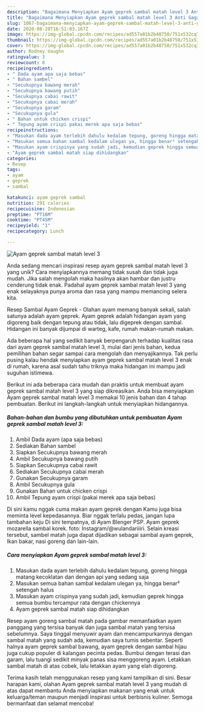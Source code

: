 ```yaml
---
description: "Bagaimana Menyiapkan Ayam geprek sambal matah level 3 Anti Gagal"
title: "Bagaimana Menyiapkan Ayam geprek sambal matah level 3 Anti Gagal"
slug: 1067-bagaimana-menyiapkan-ayam-geprek-sambal-matah-level-3-anti-gagal
date: 2020-08-28T16:51:03.167Z
image: https://img-global.cpcdn.com/recipes/ad557a01b2b48750/751x532cq70/ayam-geprek-sambal-matah-level-3-foto-resep-utama.jpg
thumbnail: https://img-global.cpcdn.com/recipes/ad557a01b2b48750/751x532cq70/ayam-geprek-sambal-matah-level-3-foto-resep-utama.jpg
cover: https://img-global.cpcdn.com/recipes/ad557a01b2b48750/751x532cq70/ayam-geprek-sambal-matah-level-3-foto-resep-utama.jpg
author: Rodney Vaughn
ratingvalue: 3
reviewcount: 8
recipeingredient:
- " Dada ayam apa saja bebas"
- " Bahan sambel"
- "Secukupnya bawang merah"
- "Secukupnya bawang putih"
- "Secukupnya cabai rawit"
- "Secukupnya cabai merah"
- "Secukupnya garam"
- "Secukupnya gula"
- " Bahan untuk chicken crispi"
- " Tepung ayam crispi pakai merek apa saja bebas"
recipeinstructions:
- "Masukan dada ayam terlebih dahulu kedalam tepung, goreng hingga matang kecoklatan dan dengan api yang sedang saja"
- "Masukan semua bahan sambal kedalam ulegan ya, hingga benar² setengah halus"
- "Masukan ayam crispinya yang sudah jadi, kemudian geprek hingga semua bumbu tercampur rata dengan chickennya"
- "Ayam geprek sambal matah siap dihidangkan"
categories:
- Resep
tags:
- ayam
- geprek
- sambal

katakunci: ayam geprek sambal 
nutrition: 291 calories
recipecuisine: Indonesian
preptime: "PT16M"
cooktime: "PT45M"
recipeyield: "1"
recipecategory: Lunch

---
```



![Ayam geprek sambal matah level 3](https://img-global.cpcdn.com/recipes/ad557a01b2b48750/751x532cq70/ayam-geprek-sambal-matah-level-3-foto-resep-utama.jpg)

Anda sedang mencari inspirasi resep ayam geprek sambal matah level 3 yang unik? Cara menyiapkannya memang tidak susah dan tidak juga mudah. Jika salah mengolah maka hasilnya akan hambar dan justru cenderung tidak enak. Padahal ayam geprek sambal matah level 3 yang enak selayaknya punya aroma dan rasa yang mampu memancing selera kita.

Resep Sambal Ayam Geprek - Olahan ayam memang banyak sekali, salah satunya adalah ayam geprek. Ayam geprek adalah hidangan ayam yang digoreng baik dengan tepung atau tidak, lalu digeprek dengan sambal. Hidangan ini banyak dijumpai di warteg, kafe, rumah makan-rumah makan.

Ada beberapa hal yang sedikit banyak berpengaruh terhadap kualitas rasa dari ayam geprek sambal matah level 3, mulai dari jenis bahan, kedua pemilihan bahan segar sampai cara mengolah dan menyajikannya. Tak perlu pusing kalau hendak menyiapkan ayam geprek sambal matah level 3 enak di rumah, karena asal sudah tahu triknya maka hidangan ini mampu jadi suguhan istimewa.


Berikut ini ada beberapa cara mudah dan praktis untuk membuat ayam geprek sambal matah level 3 yang siap dikreasikan. Anda bisa menyiapkan Ayam geprek sambal matah level 3 memakai 10 jenis bahan dan 4 tahap pembuatan. Berikut ini langkah-langkah untuk menyiapkan hidangannya.

<!--inarticleads1-->

##### Bahan-bahan dan bumbu yang dibutuhkan untuk pembuatan Ayam geprek sambal matah level 3:

1. Ambil  Dada ayam (apa saja bebas)
1. Sediakan  Bahan sambel
1. Siapkan Secukupnya bawang merah
1. Ambil Secukupnya bawang putih
1. Siapkan Secukupnya cabai rawit
1. Sediakan Secukupnya cabai merah
1. Gunakan Secukupnya garam
1. Ambil Secukupnya gula
1. Gunakan  Bahan untuk chicken crispi
1. Ambil  Tepung ayam crispi (pakai merek apa saja bebas)


Di sini kamu nggak cuma makan ayam geprek dengan Kamu juga bisa meminta level kepedasannya. Biar nggak terlalu pedas, jangan lupa tambahan keju Di sini tempatnya, di Ayam Blenger PSP. Ayam geprek mozarella sambal korek. foto: Instagram/@wulandariiiri. Selain kreasi tersebut, sambel matah juga dapat dijadikan sebagai sambal ayam geprek, Ikan bakar, nasi goreng dan lain-lain. 

<!--inarticleads2-->

##### Cara menyiapkan Ayam geprek sambal matah level 3:

1. Masukan dada ayam terlebih dahulu kedalam tepung, goreng hingga matang kecoklatan dan dengan api yang sedang saja
1. Masukan semua bahan sambal kedalam ulegan ya, hingga benar² setengah halus
1. Masukan ayam crispinya yang sudah jadi, kemudian geprek hingga semua bumbu tercampur rata dengan chickennya
1. Ayam geprek sambal matah siap dihidangkan


Resep ayam goreng sambal matah pada gambar memanfaatkan ayam panggang yang tersisa banyak dan juga sambal matah yang tersisa sebelumnya. Saya tinggal menyuwir ayam dan mencampurkannya dengan sambal matah yang sudah ada, kemudian saya tumis sebentar. Seperti halnya ayam geprek sambal bawang, ayam geprek dengan sambal hijau juga cukup populer di kalangan pecinta pedas. Bumbui dengan terasi dan garam, lalu tuangi sedikit minyak panas sisa menggoreng ayam. Letakkan sambal matah di atas cobek, lalu letakkan ayam yang elah digoreng. 

Terima kasih telah menggunakan resep yang kami tampilkan di sini. Besar harapan kami, olahan Ayam geprek sambal matah level 3 yang mudah di atas dapat membantu Anda menyiapkan makanan yang enak untuk keluarga/teman maupun menjadi inspirasi untuk berbisnis kuliner. Semoga bermanfaat dan selamat mencoba!
